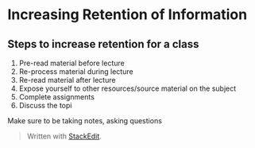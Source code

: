# Increasing Retention of Information

## Steps to increase retention for a class

 1. Pre-read material before lecture
 2. Re-process material during lecture
 3. Re-read material after lecture
 4. Expose yourself to other resources/source material on the subject
 5. Complete assignments
 6. Discuss the topi

Make sure to be taking notes, asking questions

> Written with [StackEdit](https://stackedit.io/).
<!--stackedit_data:
eyJoaXN0b3J5IjpbMTU2MTQ3Njg3OF19
-->